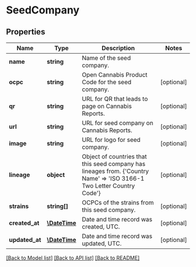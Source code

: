 # SeedCompany

## Properties
Name | Type | Description | Notes
------------ | ------------- | ------------- | -------------
**name** | **string** | Name of the seed company. | 
**ocpc** | **string** | Open Cannabis Product Code for the seed company. | [optional] 
**qr** | **string** | URL for QR that leads to page on Cannabis Reports. | [optional] 
**url** | **string** | URL for seed company on Cannabis Reports. | [optional] 
**image** | **string** | URL for logo for seed company. | [optional] 
**lineage** | **object** | Object of countries that this seed company has lineages from. {&#39;Country Name&#39; &#x3D;&gt; &#39;ISO 3166-1 Two Letter Country Code&#39;} | [optional] 
**strains** | **string[]** | OCPCs of the strains from this seed company. | [optional] 
**created_at** | [**\DateTime**](\DateTime.md) | Date and time record was created, UTC. | [optional] 
**updated_at** | [**\DateTime**](\DateTime.md) | Date and time record was updated, UTC. | [optional] 

[[Back to Model list]](../README.md#documentation-for-models) [[Back to API list]](../README.md#documentation-for-api-endpoints) [[Back to README]](../README.md)


